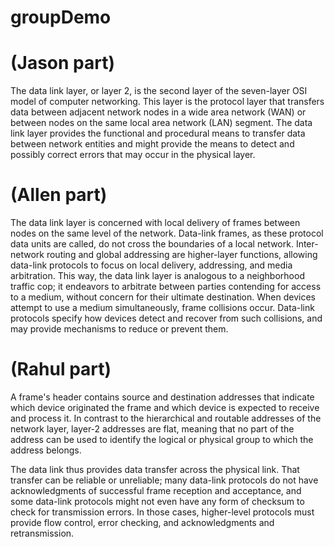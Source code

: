 # groupDemo

# (Jason part)
The data link layer, or layer 2, is the second layer of the seven-layer OSI model of computer networking. This layer is the protocol layer that transfers data between adjacent network nodes in a wide area network (WAN) or between nodes on the same local area network (LAN) segment. The data link layer provides the functional and procedural means to transfer data between network entities and might provide the means to detect and possibly correct errors that may occur in the physical layer.

# (Allen part)
The data link layer is concerned with local delivery of frames between nodes on the same level of the network. Data-link frames, as these protocol data units are called, do not cross the boundaries of a local network. Inter-network routing and global addressing are higher-layer functions, allowing data-link protocols to focus on local delivery, addressing, and media arbitration. This way, the data link layer is analogous to a neighborhood traffic cop; it endeavors to arbitrate between parties contending for access to a medium, without concern for their ultimate destination. When devices attempt to use a medium simultaneously, frame collisions occur. Data-link protocols specify how devices detect and recover from such collisions, and may provide mechanisms to reduce or prevent them.

# (Rahul part)
A frame's header contains source and destination addresses that indicate which device originated the frame and which device is expected to receive and process it. In contrast to the hierarchical and routable addresses of the network layer, layer-2 addresses are flat, meaning that no part of the address can be used to identify the logical or physical group to which the address belongs.

The data link thus provides data transfer across the physical link. That transfer can be reliable or unreliable; many data-link protocols do not have acknowledgments of successful frame reception and acceptance, and some data-link protocols might not even have any form of checksum to check for transmission errors. In those cases, higher-level protocols must provide flow control, error checking, and acknowledgments and retransmission.
